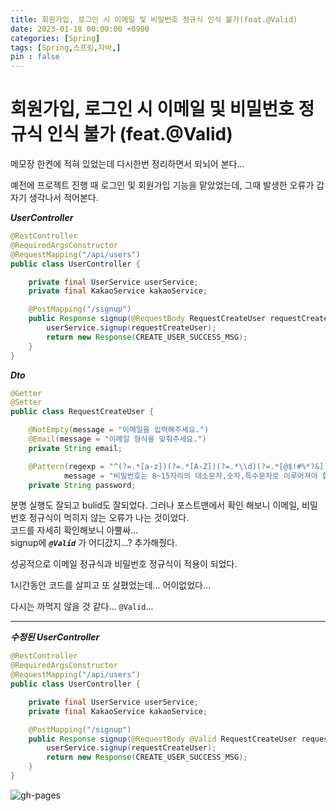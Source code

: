 ```yaml
---
title: 회원가입, 로그인 시 이메일 및 비밀번호 정규식 인식 불가(feat.@Valid)
date: 2023-01-18 00:00:00 +0900
categories: [Spring]
tags: [Spring,스프링,자바,]
pin : false
---
```


<script async src="https://pagead2.googlesyndication.com/pagead/js/adsbygoogle.js?client=ca-pub-6892396316078062"
     crossorigin="anonymous"></script>

# 회원가입, 로그인 시 이메일 및 비밀번호 정규식 인식 불가 (feat.@Valid)

메모장 한켠에 적혀 있었는데 다시한번 정리하면서 되뇌어 본다...

예전에 프로젝트 진행 때 로그인 및 회원가입 기능을 맡았었는데, 그때 발생한 오류가 갑자기 생각나서 적어본다.<br>

***UserController***
```java
@RestController
@RequiredArgsConstructor
@RequestMapping("/api/users")
public class UserController {

    private final UserService userService;
    private final KakaoService kakaoService;

    @PostMapping("/signup")
    public Response signup(@RequestBody RequestCreateUser requestCreateUser) {
        userService.signup(requestCreateUser);
        return new Response(CREATE_USER_SUCCESS_MSG);
    }
}
```

***Dto***
``` java
@Getter
@Setter
public class RequestCreateUser {

    @NotEmpty(message = "이메일을 입력해주세요.")
    @Email(message = "이메일 형식을 맞춰주세요.")
    private String email;

    @Pattern(regexp = "^(?=.*[a-z])(?=.*[A-Z])(?=.*\\d)(?=.*[@$!#%*?&])[A-Za-z\\d@$!#%*?&]{8,15}$",
            message = "비밀번호는 8~15자리의 대소문자,숫자,특수문자로 이루어져야 합니다.")
    private String password;

```

분명 실행도 잘되고 bulid도 잘되었다. 그러나 포스트맨에서 확인 해보니 이메일, 비밀번호 정규식이 먹히지 않는 오류가 나는 것이었다.<br>
코드를 자세히 확인해보니 아뿔싸... <br>
signup에 ***`@Valid`*** 가 어디갔지...? 추가해줬다.

성공적으로 이메일 정규식과 비밀번호 정규식이 적용이 되었다.

1시간동안 코드를 살피고 또 살폈었는데... 어이없었다...

다시는 까먹지 않을 것 같다... `@Valid`...

---

***수정된 UserController***
```java
@RestController
@RequiredArgsConstructor
@RequestMapping("/api/users")
public class UserController {

    private final UserService userService;
    private final KakaoService kakaoService;

    @PostMapping("/signup")
    public Response signup(@RequestBody @Valid RequestCreateUser requestCreateUser) {
        userService.signup(requestCreateUser);
        return new Response(CREATE_USER_SUCCESS_MSG);
    }
}
```

![gh-pages](../../../assets/img/favicons/android-chrome-256x256.png)
